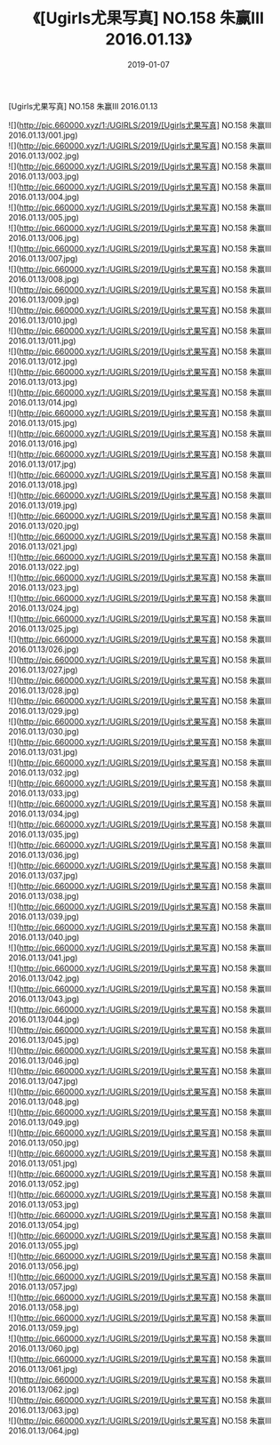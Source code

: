 ﻿---
layout: post
title:  《[Ugirls尤果写真] NO.158 朱赢III 2016.01.13》
date:   2019-01-07
img: http://pic.660000.xyz/1:/UGIRLS/2019/[Ugirls尤果写真] NO.158 朱赢III 2016.01.13/000.jpg
categories: [美女, 清纯, 唯美]
---

[Ugirls尤果写真] NO.158 朱赢III 2016.01.13

 ![](http://pic.660000.xyz/1:/UGIRLS/2019/[Ugirls尤果写真] NO.158 朱赢III 2016.01.13/001.jpg) <br>![](http://pic.660000.xyz/1:/UGIRLS/2019/[Ugirls尤果写真] NO.158 朱赢III 2016.01.13/002.jpg) <br>![](http://pic.660000.xyz/1:/UGIRLS/2019/[Ugirls尤果写真] NO.158 朱赢III 2016.01.13/003.jpg) <br>![](http://pic.660000.xyz/1:/UGIRLS/2019/[Ugirls尤果写真] NO.158 朱赢III 2016.01.13/004.jpg) <br>![](http://pic.660000.xyz/1:/UGIRLS/2019/[Ugirls尤果写真] NO.158 朱赢III 2016.01.13/005.jpg) <br>![](http://pic.660000.xyz/1:/UGIRLS/2019/[Ugirls尤果写真] NO.158 朱赢III 2016.01.13/006.jpg) <br>![](http://pic.660000.xyz/1:/UGIRLS/2019/[Ugirls尤果写真] NO.158 朱赢III 2016.01.13/007.jpg) <br>![](http://pic.660000.xyz/1:/UGIRLS/2019/[Ugirls尤果写真] NO.158 朱赢III 2016.01.13/008.jpg) <br>![](http://pic.660000.xyz/1:/UGIRLS/2019/[Ugirls尤果写真] NO.158 朱赢III 2016.01.13/009.jpg) <br>![](http://pic.660000.xyz/1:/UGIRLS/2019/[Ugirls尤果写真] NO.158 朱赢III 2016.01.13/010.jpg) <br>![](http://pic.660000.xyz/1:/UGIRLS/2019/[Ugirls尤果写真] NO.158 朱赢III 2016.01.13/011.jpg) <br>![](http://pic.660000.xyz/1:/UGIRLS/2019/[Ugirls尤果写真] NO.158 朱赢III 2016.01.13/012.jpg) <br>![](http://pic.660000.xyz/1:/UGIRLS/2019/[Ugirls尤果写真] NO.158 朱赢III 2016.01.13/013.jpg) <br>![](http://pic.660000.xyz/1:/UGIRLS/2019/[Ugirls尤果写真] NO.158 朱赢III 2016.01.13/014.jpg) <br>![](http://pic.660000.xyz/1:/UGIRLS/2019/[Ugirls尤果写真] NO.158 朱赢III 2016.01.13/015.jpg) <br>![](http://pic.660000.xyz/1:/UGIRLS/2019/[Ugirls尤果写真] NO.158 朱赢III 2016.01.13/016.jpg) <br>![](http://pic.660000.xyz/1:/UGIRLS/2019/[Ugirls尤果写真] NO.158 朱赢III 2016.01.13/017.jpg) <br>![](http://pic.660000.xyz/1:/UGIRLS/2019/[Ugirls尤果写真] NO.158 朱赢III 2016.01.13/018.jpg) <br>![](http://pic.660000.xyz/1:/UGIRLS/2019/[Ugirls尤果写真] NO.158 朱赢III 2016.01.13/019.jpg) <br>![](http://pic.660000.xyz/1:/UGIRLS/2019/[Ugirls尤果写真] NO.158 朱赢III 2016.01.13/020.jpg) <br>![](http://pic.660000.xyz/1:/UGIRLS/2019/[Ugirls尤果写真] NO.158 朱赢III 2016.01.13/021.jpg) <br>![](http://pic.660000.xyz/1:/UGIRLS/2019/[Ugirls尤果写真] NO.158 朱赢III 2016.01.13/022.jpg) <br>![](http://pic.660000.xyz/1:/UGIRLS/2019/[Ugirls尤果写真] NO.158 朱赢III 2016.01.13/023.jpg) <br>![](http://pic.660000.xyz/1:/UGIRLS/2019/[Ugirls尤果写真] NO.158 朱赢III 2016.01.13/024.jpg) <br>![](http://pic.660000.xyz/1:/UGIRLS/2019/[Ugirls尤果写真] NO.158 朱赢III 2016.01.13/025.jpg) <br>![](http://pic.660000.xyz/1:/UGIRLS/2019/[Ugirls尤果写真] NO.158 朱赢III 2016.01.13/026.jpg) <br>![](http://pic.660000.xyz/1:/UGIRLS/2019/[Ugirls尤果写真] NO.158 朱赢III 2016.01.13/027.jpg) <br>![](http://pic.660000.xyz/1:/UGIRLS/2019/[Ugirls尤果写真] NO.158 朱赢III 2016.01.13/028.jpg) <br>![](http://pic.660000.xyz/1:/UGIRLS/2019/[Ugirls尤果写真] NO.158 朱赢III 2016.01.13/029.jpg) <br>![](http://pic.660000.xyz/1:/UGIRLS/2019/[Ugirls尤果写真] NO.158 朱赢III 2016.01.13/030.jpg) <br>![](http://pic.660000.xyz/1:/UGIRLS/2019/[Ugirls尤果写真] NO.158 朱赢III 2016.01.13/031.jpg) <br>![](http://pic.660000.xyz/1:/UGIRLS/2019/[Ugirls尤果写真] NO.158 朱赢III 2016.01.13/032.jpg) <br>![](http://pic.660000.xyz/1:/UGIRLS/2019/[Ugirls尤果写真] NO.158 朱赢III 2016.01.13/033.jpg) <br>![](http://pic.660000.xyz/1:/UGIRLS/2019/[Ugirls尤果写真] NO.158 朱赢III 2016.01.13/034.jpg) <br>![](http://pic.660000.xyz/1:/UGIRLS/2019/[Ugirls尤果写真] NO.158 朱赢III 2016.01.13/035.jpg) <br>![](http://pic.660000.xyz/1:/UGIRLS/2019/[Ugirls尤果写真] NO.158 朱赢III 2016.01.13/036.jpg) <br>![](http://pic.660000.xyz/1:/UGIRLS/2019/[Ugirls尤果写真] NO.158 朱赢III 2016.01.13/037.jpg) <br>![](http://pic.660000.xyz/1:/UGIRLS/2019/[Ugirls尤果写真] NO.158 朱赢III 2016.01.13/038.jpg) <br>![](http://pic.660000.xyz/1:/UGIRLS/2019/[Ugirls尤果写真] NO.158 朱赢III 2016.01.13/039.jpg) <br>![](http://pic.660000.xyz/1:/UGIRLS/2019/[Ugirls尤果写真] NO.158 朱赢III 2016.01.13/040.jpg) <br>![](http://pic.660000.xyz/1:/UGIRLS/2019/[Ugirls尤果写真] NO.158 朱赢III 2016.01.13/041.jpg) <br>![](http://pic.660000.xyz/1:/UGIRLS/2019/[Ugirls尤果写真] NO.158 朱赢III 2016.01.13/042.jpg) <br>![](http://pic.660000.xyz/1:/UGIRLS/2019/[Ugirls尤果写真] NO.158 朱赢III 2016.01.13/043.jpg) <br>![](http://pic.660000.xyz/1:/UGIRLS/2019/[Ugirls尤果写真] NO.158 朱赢III 2016.01.13/044.jpg) <br>![](http://pic.660000.xyz/1:/UGIRLS/2019/[Ugirls尤果写真] NO.158 朱赢III 2016.01.13/045.jpg) <br>![](http://pic.660000.xyz/1:/UGIRLS/2019/[Ugirls尤果写真] NO.158 朱赢III 2016.01.13/046.jpg) <br>![](http://pic.660000.xyz/1:/UGIRLS/2019/[Ugirls尤果写真] NO.158 朱赢III 2016.01.13/047.jpg) <br>![](http://pic.660000.xyz/1:/UGIRLS/2019/[Ugirls尤果写真] NO.158 朱赢III 2016.01.13/048.jpg) <br>![](http://pic.660000.xyz/1:/UGIRLS/2019/[Ugirls尤果写真] NO.158 朱赢III 2016.01.13/049.jpg) <br>![](http://pic.660000.xyz/1:/UGIRLS/2019/[Ugirls尤果写真] NO.158 朱赢III 2016.01.13/050.jpg) <br>![](http://pic.660000.xyz/1:/UGIRLS/2019/[Ugirls尤果写真] NO.158 朱赢III 2016.01.13/051.jpg) <br>![](http://pic.660000.xyz/1:/UGIRLS/2019/[Ugirls尤果写真] NO.158 朱赢III 2016.01.13/052.jpg) <br>![](http://pic.660000.xyz/1:/UGIRLS/2019/[Ugirls尤果写真] NO.158 朱赢III 2016.01.13/053.jpg) <br>![](http://pic.660000.xyz/1:/UGIRLS/2019/[Ugirls尤果写真] NO.158 朱赢III 2016.01.13/054.jpg) <br>![](http://pic.660000.xyz/1:/UGIRLS/2019/[Ugirls尤果写真] NO.158 朱赢III 2016.01.13/055.jpg) <br>![](http://pic.660000.xyz/1:/UGIRLS/2019/[Ugirls尤果写真] NO.158 朱赢III 2016.01.13/056.jpg) <br>![](http://pic.660000.xyz/1:/UGIRLS/2019/[Ugirls尤果写真] NO.158 朱赢III 2016.01.13/057.jpg) <br>![](http://pic.660000.xyz/1:/UGIRLS/2019/[Ugirls尤果写真] NO.158 朱赢III 2016.01.13/058.jpg) <br>![](http://pic.660000.xyz/1:/UGIRLS/2019/[Ugirls尤果写真] NO.158 朱赢III 2016.01.13/059.jpg) <br>![](http://pic.660000.xyz/1:/UGIRLS/2019/[Ugirls尤果写真] NO.158 朱赢III 2016.01.13/060.jpg) <br>![](http://pic.660000.xyz/1:/UGIRLS/2019/[Ugirls尤果写真] NO.158 朱赢III 2016.01.13/061.jpg) <br>![](http://pic.660000.xyz/1:/UGIRLS/2019/[Ugirls尤果写真] NO.158 朱赢III 2016.01.13/062.jpg) <br>![](http://pic.660000.xyz/1:/UGIRLS/2019/[Ugirls尤果写真] NO.158 朱赢III 2016.01.13/063.jpg) <br>![](http://pic.660000.xyz/1:/UGIRLS/2019/[Ugirls尤果写真] NO.158 朱赢III 2016.01.13/064.jpg) <br>